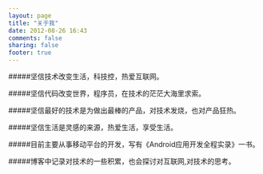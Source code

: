 ```yaml
---
layout: page
title: "关于我"
date: 2012-08-26 16:43
comments: false 
sharing: false 
footer: true
---
```

#####坚信技术改变生活，科技控，热爱互联网。

#####坚信代码改变世界，程序员，在技术的茫茫大海里求索。

#####坚信最好的技术是为做出最棒的产品，对技术发烧，也对产品狂热。

#####坚信生活是灵感的来源，热爱生活，享受生活。

#####目前主要从事移动平台的开发，写有《Android应用开发全程实录》一书。

#####博客中记录对技术的一些积累，也会探讨对互联网,对技术的思考。
